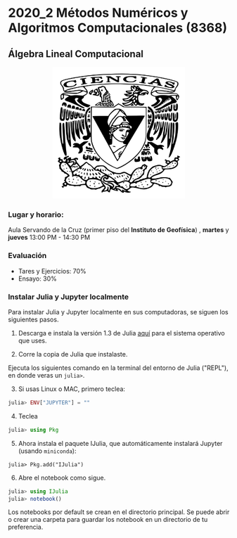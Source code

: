 # 2020_2 Métodos Numéricos y Algoritmos Computacionales  (8368)


## Álgebra Lineal Computacional 

 <p align="center">
  <img src="imagenes/logo.png" width="300px" height="300px"/>
</p>


### Lugar y horario: 
Aula Servando de la Cruz (primer piso del **Instituto de Geofísica**) , **martes** y **jueves**  13:00 PM - 14:30 PM 


### Evaluación

-  Tares y Ejercicios: 70%
- Ensayo: 30%


### Instalar Julia y Jupyter localmente 

Para instalar Julia y Jupyter localmente en sus computadoras, se siguen los siguientes pasos. 

1. Descarga e instala la versión 1.3  de Julia [aquí](https://julialang.org/downloads/) para el sistema operativo que uses. 

2. Corre la copia de Julia que instalaste. 

Ejecuta los siguientes comando en la terminal del entorno de Julia ("REPL"), en donde veras un `julia>`.

3. Si usas Linux o MAC, primero teclea:
 ```jl
 julia> ENV["JUPYTER"] = ""
 ```
 
 4. Teclea 
 ```jl
 julia> using Pkg
 ```
 
5. Ahora instala el paquete IJulia, que automáticamente instalará Jupyter (usando `miniconda`):
 ```
 julia> Pkg.add("IJulia")
 ```
 
 6. Abre el notebook  como sigue.
 ```jl
 julia> using IJulia
 julia> notebook()
 ```
 
 Los notebooks por default se crean en el directorio principal. Se puede abrir o crear una carpeta para guardar los notebook en un directorio de tu preferencia. 
 

